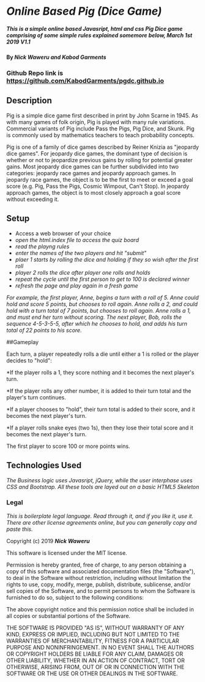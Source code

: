 # _Online Based Pig (Dice Game)_

##### _This is a simple online based Javasript, html and css Pig Dice game comprising of some simple rules explained somemore below, March 1st 2019 V1.1_

#### By _**Nick Waweru and Kabod Garments**_

### Github Repo link is https://github.com/KabodGarments/pgdc.github.io

## Description

Pig is a simple dice game first described in print by John Scarne in 1945. As with many games of folk origin, Pig is played with many rule variations. Commercial variants of Pig include Pass the Pigs, Pig Dice, and Skunk. Pig is commonly used by mathematics teachers to teach probability concepts.

Pig is one of a family of dice games described by Reiner Knizia as "jeopardy dice games". For jeopardy dice games, the dominant type of decision is whether or not to jeopardize previous gains by rolling for potential greater gains. Most jeopardy dice games can be further subdivided into two categories: jeopardy race games and jeopardy approach games. In jeopardy race games, the object is to be the first to meet or exceed a goal score (e.g. Pig, Pass the Pigs, Cosmic Wimpout, Can't Stop). In jeopardy approach games, the object is to most closely approach a goal score without exceeding it.

## Setup

* Access a web browser of your choice
* _open the html.index file to access the quiz board_
* _read the playng rules_
* _enter the names of the two players and hit "submit"_
* _plaer 1 starts by rolling the dice and holding if they so wish after the first roll_
* _player 2 rolls the dice after player one rolls and holds_
* _repeat the cycle until the first person to get to 100 is declared winner_
* _refresh the page and play again in a fresh game_

_For example, the first player, Anne, begins a turn with a roll of 5. Anne could hold and score 5 points, but chooses to roll again. Anne rolls a 2, and could hold with a turn total of 7 points, but chooses to roll again. Anne rolls a 1, and must end her turn without scoring. The next player, Bob, rolls the sequence 4-5-3-5-5, after which he chooses to hold, and adds his turn total of 22 points to his score._

##Gameplay

Each turn, a player repeatedly rolls a die until either a 1 is rolled or the player decides to "hold":

*If the player rolls a 1, they score nothing and it becomes the next player's turn.

*If the player rolls any other number, it is added to their turn total and the player's turn continues.

*If a player chooses to "hold", their turn total is added to their score, and it becomes the next player's turn.

*If a player rolls snake eyes (two 1s), then they lose their total score and it becomes the next player's turn.

The first player to score 100 or more points wins.

## Technologies Used

_The  Business logic uses Javasript, jQuery, while the user interphase uses CSS and Bootstrap. All these tools are layed out on a basic HTML5 Skeleton_

### Legal

*This is boilerplate legal language. Read through it, and if you like it, use it. There are other license agreements online, but you can generally copy and paste this.*

Copyright (c) 2019 **_Nick Waweru_**

This software is licensed under the MIT license.

Permission is hereby granted, free of charge, to any person obtaining a copy
of this software and associated documentation files (the "Software"), to deal
in the Software without restriction, including without limitation the rights
to use, copy, modify, merge, publish, distribute, sublicense, and/or sell
copies of the Software, and to permit persons to whom the Software is
furnished to do so, subject to the following conditions:

The above copyright notice and this permission notice shall be included in
all copies or substantial portions of the Software.

THE SOFTWARE IS PROVIDED "AS IS", WITHOUT WARRANTY OF ANY KIND, EXPRESS OR
IMPLIED, INCLUDING BUT NOT LIMITED TO THE WARRANTIES OF MERCHANTABILITY,
FITNESS FOR A PARTICULAR PURPOSE AND NONINFRINGEMENT. IN NO EVENT SHALL THE
AUTHORS OR COPYRIGHT HOLDERS BE LIABLE FOR ANY CLAIM, DAMAGES OR OTHER
LIABILITY, WHETHER IN AN ACTION OF CONTRACT, TORT OR OTHERWISE, ARISING FROM,
OUT OF OR IN CONNECTION WITH THE SOFTWARE OR THE USE OR OTHER DEALINGS IN
THE SOFTWARE.
